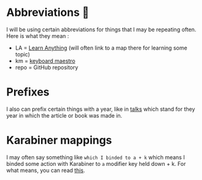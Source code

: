 # Abbreviations 🔖
I will be using certain abbreviations for things that I may be repeating often. Here is what they mean : 
- LA = [Learn Anything](https://learn-anything.xyz) (will often link to a map there for learning some topic)
- km = [keyboard maestro](../macOS/apps/km/km.md)
- repo = GitHub repository

# Prefixes
I also can prefix certain things with a year, like in [talks](../talks/Talks.md) which stand for they year in which the article or book was made in.

# Karabiner mappings
I may often say something like `which I binded to a + k` which means I binded some action with Karabiner to `a` modifier key held down + k. For what means, you can read [this](../macOS/apps/karabiner/Karabiner.md).